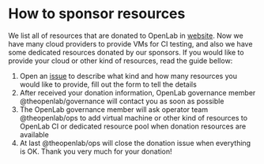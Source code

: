 # How to sponsor resources
We list all of resources that are donated to OpenLab in [website](https://openlabtesting.org/explore/). Now we have many cloud providers to provide VMs for CI testing, and also we have some dedicated resources donated by our sponsors. If you would like to provide your cloud or other kind of resources, read the guide bellow:

1. Open an [issue](https://github.com/theopenlab/openlab/issues/new?template=resource_donating.md&labels=donating) to describe what kind and how many resources you would like to provide, fill out the form to tell the details
2. After received your donation information, OpenLab governance member @theopenlab/governance will contact you as soon as possible   
3. The OpenLab governance member will ask operator team @theopenlab/ops to add virtual machine or other kind of resources to OpenLab CI or dedicated resource pool when donation resources are available
4. At last @theopenlab/ops will close the donation issue when everything is OK. Thank you very much for your donation! 